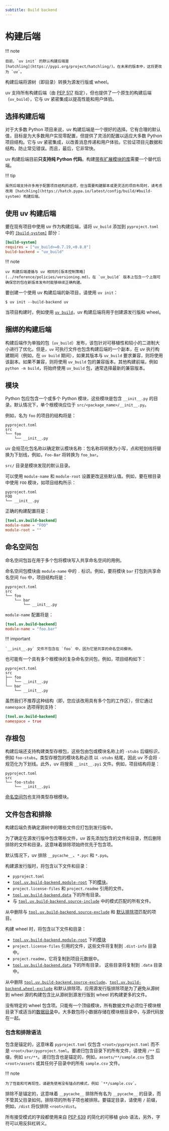 ```yaml
---
subtitle: Build backend
---
```


# 构建后端

!!! note

    目前，`uv init` 的默认构建后端是
    [hatchling](https://pypi.org/project/hatchling/)。在未来的版本中，这将更改为 `uv`。

构建后端将源树（即目录）转换为源发行版或 wheel。

uv 支持所有构建后端（由 [PEP 517](https://peps.python.org/pep-0517/) 指定），但也提供了一个原生的构建后端（`uv_build`），它与 uv 紧密集成以提高性能和用户体验。

## 选择构建后端

对于大多数 Python 项目来说，uv 构建后端是一个很好的选择。它有合理的默认值，目标是为大多数用户实现零配置，但提供了灵活的配置以适应大多数 Python 项目结构。它与 uv 紧密集成，以改善消息传递和用户体验。它验证项目元数据和结构，防止常见错误。而且，最后，它非常快。

uv 构建后端目前**只支持纯 Python 代码**。构建[带有扩展模块的库](../concepts/projects/init.md#_6)需要一个替代后端。

!!! tip

    虽然后端支持许多用于配置项目结构的选项，但当需要构建脚本或更灵活的项目布局时，请考虑改用 [hatchling](https://hatch.pypa.io/latest/config/build/#build-system) 构建后端。

## 使用 uv 构建后端

要在现有项目中使用 uv 作为构建后端，请将 `uv_build` 添加到 `pyproject.toml` 中的 [`[build-system]`](../concepts/projects/config.md#build-systems) 部分：

```toml title="pyproject.toml"
[build-system]
requires = ["uv_build>=0.7.19,<0.8.0"]
build-backend = "uv_build"
```

!!! note

    uv 构建后端遵循与 uv 相同的[版本控制策略](../reference/policies/versioning.md)。在 `uv_build` 版本上包含一个上限可确保您的包在新版本发布时能够继续正确构建。

要创建一个使用 uv 构建后端的新项目，请使用 `uv init`：

```console
$ uv init --build-backend uv
```

当项目构建时，例如使用 [`uv build`](../guides/package.md)，uv 构建后端将用于创建源发行版和 wheel。

## 捆绑的构建后端

构建后端作为单独的包（`uv_build`）发布，该包针对可移植性和较小的二进制大小进行了优化。但是，`uv` 可执行文件也包含构建后端的一个副本，在 uv 执行构建期间（例如，在 `uv build` 期间），如果其版本与 `uv_build` 要求兼容，则将使用该副本。如果不兼容，则将使用 `uv_build` 包的兼容版本。其他构建前端，例如 `python -m build`，将始终使用 `uv_build` 包，通常选择最新的兼容版本。

## 模块

Python 包应包含一个或多个 Python 模块，这些模块是包含 `__init__.py` 的目录。默认情况下，单个根模块应位于 `src/<package_name>/__init__.py`。

例如，名为 `foo` 的项目的结构将是：

```text
pyproject.toml
src
└── foo
    └── __init__.py
```

uv 会规范化包名称以确定默认模块名称：包名称将转换为小写，点和短划线将替换为下划线，例如，`Foo-Bar` 将转换为 `foo_bar`。

`src/` 目录是模块发现的默认目录。

可以使用 `module-name` 和 `module-root` 设置更改这些默认值。例如，要在根目录中使用 `FOO` 模块，如项目结构所示：

```text
pyproject.toml
FOO
└── __init__.py
```

正确的构建配置将是：

```toml title="pyproject.toml"
[tool.uv.build-backend]
module-name = "FOO"
module-root = ""
```

## 命名空间包

命名空间包旨在用于多个包将模块写入共享命名空间的用例。

命名空间包模块由 `module-name` 中的 `.` 标识。例如，要将模块 `bar` 打包到共享命名空间 `foo` 中，项目结构将是：

```text
pyproject.toml
src
└── foo
    └── bar
        └── __init__.py
```

`module-name` 配置将是：

```toml title="pyproject.toml"
[tool.uv.build-backend]
module-name = "foo.bar"
```

!!! important

    `__init__.py` 文件不包含在 `foo` 中，因为它是共享的命名空间模块。

也可能有一个具有多个根模块的复杂命名空间包，例如，项目结构如下：

```text
pyproject.toml
src
├── foo
│   └── __init__.py
└── bar
    └── __init__.py
```

虽然我们不推荐这种结构（即，您应该改用具有多个包的工作区），但它通过 `namespace` 选项得到支持：

```toml title="pyproject.toml"
[tool.uv.build-backend]
namespace = true
```

## 存根包

构建后端还支持构建类型存根包，这些包由包或模块名称上的 `-stubs` 后缀标识，例如 `foo-stubs`。类型存根包的模块名称必须
以 `-stubs` 结尾，因此 uv 不会将 `-` 规范化为下划线。此外，uv 将搜索 `__init__.pyi` 文件。例如，项目结构将是：

```text
pyproject.toml
src
└── foo-stubs
    └── __init__.pyi
```

[命名空间包](#namespace-packages)也支持类型存根模块。

## 文件包含和排除

构建后端负责确定源树中的哪些文件应打包到发行版中。

为了确定在源发行版中包含哪些文件，uv 首先添加包含的文件和目录，然后删除排除的文件和目录。这意味着排除项始终优先于包含项。

默认情况下，uv 排除 `__pycache__`、`*.pyc` 和 `*.pyo`。

构建源发行版时，将包含以下文件和目录：

- `pyproject.toml`
- [`tool.uv.build-backend.module-root`](../reference/settings.md#build-backend_module-root) 下的[模块](#_4)。
- `project.license-files` 和 `project.readme` 引用的文件。
- [`tool.uv.build-backend.data`](../reference/settings.md#build-backend_data) 下的所有目录。
- 与 [`tool.uv.build-backend.source-include`](../reference/settings.md#build-backend_source-include) 中的模式匹配的所有文件。

从中删除与 [`tool.uv.build-backend.source-exclude`](../reference/settings.md#build-backend_source-exclude) 和
[默认排除项](../reference/settings.md#build-backend_default-excludes)匹配的项目。

构建 wheel 时，将包含以下文件和目录：

- [`tool.uv.build-backend.module-root`](../reference/settings.md#build-backend_module-root) 下的[模块](#_4)
- `project.license-files` 引用的文件，这些文件将复制到 `.dist-info` 目录中。
- `project.readme`，它将复制到项目元数据中。
- [`tool.uv.build-backend.data`](../reference/settings.md#build-backend_data) 下的所有目录，
  这些目录将复制到 `.data` 目录中。

从中删除 [`tool.uv.build-backend.source-exclude`](../reference/settings.md#build-backend_source-exclude)、[`tool.uv.build-backend.wheel-exclude`](../reference/settings.md#build-backend_wheel-exclude) 和默认排除项。应用源发行版排除项是为了避免从源树到 wheel 源的构建包含比从源树到源发行版到 wheel 的构建更多的文件。

没有特定的 wheel 包含项。只能有一个顶级模块，所有数据文件必须位于模块根目录下或适当的[数据目录](../reference/settings.md#build-backend_data)中。大多数包将小数据存储在模块根目录中，与源代码放在一起。

### 包含和排除语法

包含是锚定的，这意味着 `pyproject.toml` 仅包含 `<root>/pyproject.toml` 而不是 `<root>/bar/pyproject.toml`。要递归包含目录下的所有文件，请使用 `/**` 后缀，例如 `src/**`。递归包含也是锚定的，例如，`assets/**/sample.csv` 包含 `<root>/assets` 或其任何子目录中的所有 `sample.csv` 文件。

!!! note

    为了性能和可再现性，请避免使用没有锚点的模式，例如 `**/sample.csv`。

排除不是锚定的，这意味着 `__pycache__` 排除所有名为 `__pycache__` 的目录，而不管其父目录如何。排除项的所有子项也被排除。要锚定目录，请使用 `/` 前缀，例如，`/dist` 将仅排除 `<root>/dist`。

所有接受模式的字段都使用来自 [PEP 639](https://peps.python.org/pep-0639/#add-license-FILES-key) 的简化的可移植 glob 语法，另外，字符可以用反斜杠转义。
